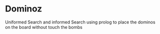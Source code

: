 # Dominoz
Uniformed Search and informed Search using prolog to place the dominos on the board without touch the bombs
